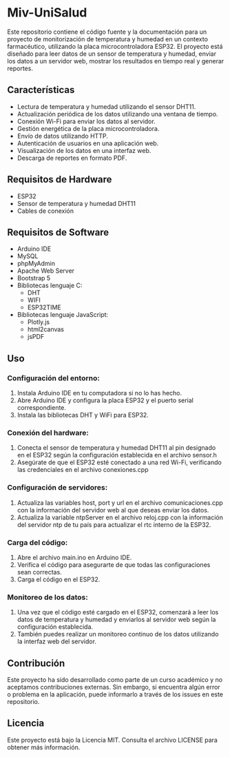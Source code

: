 # Miv-UniSalud

Este repositorio contiene el código fuente y la documentación para un proyecto de monitorización de temperatura y humedad en un contexto farmacéutico, utilizando la placa microcontroladora ESP32. El proyecto está diseñado para leer datos de un sensor de temperatura y humedad, enviar los datos a un servidor web, mostrar los resultados en tiempo real y generar reportes.

## Características
- Lectura de temperatura y humedad utilizando el sensor DHT11.
- Actualización periódica de los datos utilizando una ventana de tiempo.
- Conexión Wi-Fi para enviar los datos al servidor.
- Gestión energética de la placa microcontroladora.
- Envío de datos utilizando HTTP.
- Autenticación de usuarios en una aplicación web.
- Visualización de los datos en una interfaz web.
- Descarga de reportes en formato PDF.

## Requisitos de Hardware
- ESP32
- Sensor de temperatura y humedad DHT11
- Cables de conexión

## Requisitos de Software
- Arduino IDE
- MySQL
- phpMyAdmin
- Apache Web Server
- Bootstrap 5 
- Bibliotecas lenguaje C:
  - DHT
  - WIFI
  - ESP32TIME
- Bibliotecas lenguaje JavaScript:
  - Plotly.js
  - html2canvas
  - jsPDF

## Uso
### Configuración del entorno:
1. Instala Arduino IDE en tu computadora si no lo has hecho.
2. Abre Arduino IDE y configura la placa ESP32 y el puerto serial correspondiente.
3. Instala las bibliotecas DHT y WiFi para ESP32.

### Conexión del hardware:
1. Conecta el sensor de temperatura y humedad DHT11 al pin designado en el ESP32 según la configuración establecida en el archivo sensor.h
2. Asegúrate de que el ESP32 esté conectado a una red Wi-Fi, verificando las credenciales en el archivo conexiones.cpp

### Configuración de servidores:
1. Actualiza las variables host, port y url en el archivo comunicaciones.cpp con la información del servidor web al que deseas enviar los datos.
2. Actualiza la variable ntpServer en el archivo reloj.cpp con la información del servidor ntp de tu país para actualizar el rtc interno de la ESP32.

### Carga del código:
1. Abre el archivo main.ino en Arduino IDE.
2. Verifica el código para asegurarte de que todas las configuraciones sean correctas.
3. Carga el código en el ESP32.

### Monitoreo de los datos:
1. Una vez que el código esté cargado en el ESP32, comenzará a leer los datos de temperatura y humedad y enviarlos al servidor web según la configuración establecida.
2. También puedes realizar un monitoreo continuo de los datos utilizando la interfaz web del servidor. 


## Contribución
Este proyecto ha sido desarrollado como parte de un curso académico y no aceptamos contribuciones externas. Sin embargo, si encuentra algún error o problema en la aplicación, puede informarlo a través de los issues en este repositorio.

## Licencia
Este proyecto está bajo la Licencia MIT. Consulta el archivo LICENSE para obtener más información.
